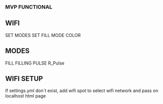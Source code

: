 ### MVP FUNCTIONAL

## WIFI

SET MODES
SET FILL MODE COLOR

## MODES

FILL
FILLING
PULSE
R_Pulse

## WIFI SETUP

If settings.yml don`t exist, add wifi spot to select wifi network and pass on localhost html page